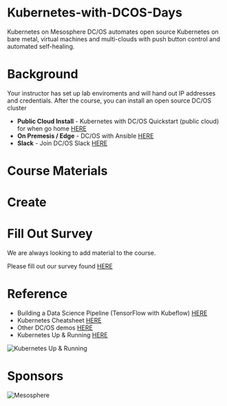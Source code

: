 # Kubernetes-with-DCOS-Days

Kubernetes on Mesosphere DC/OS automates open source Kubernetes on bare metal, virtual machines and multi-clouds with push button control and automated self-healing.

# Background

Your instructor has set up lab enviroments and will hand out IP addresses and credentials. After the course, you can install an open source DC/OS cluster 
* **Public Cloud Install** - Kubernetes with DC/OS Quickstart (public cloud) for when go home [HERE](https://github.com/mesosphere/dcos-kubernetes-quickstart)
* **On Premesis / Edge** - DC/OS with Ansible [HERE](https://github.com/dcos-labs/ansible-dcos) 
* **Slack** - Join DC/OS Slack [HERE](https://chat.dcos.io/)

# Course Materials

# Create 

# Fill Out Survey

We are always looking to add material to the course. 

Please fill out our survey found [HERE](https://goo.gl/forms/ougjUYkLablAdChQ2) 

# Reference

* Building a Data Science Pipeline (TensorFlow with Kubeflow) [HERE](https://mesosphere.com/resources/building-data-science-platform/) 
* Kubernetes Cheatsheet [HERE](https://mesosphere.com/resources/kubernetes-cheatsheet/)
* Other DC/OS demos [HERE](https://github.com/dcos/demos/) 
* Kubernetes Up & Running [HERE](https://mesosphere.com/resources/running-kubernetes-oreilly-ebook/)

![Kubernetes Up & Running](https://mesosphere.com/wp-content/uploads/2017/09/running-kubernetes_oreilly-ebook.png)

# Sponsors

![Mesosphere](https://mesosphere.com/wp-content/uploads/2017/11/mesosphere-logo.png)
